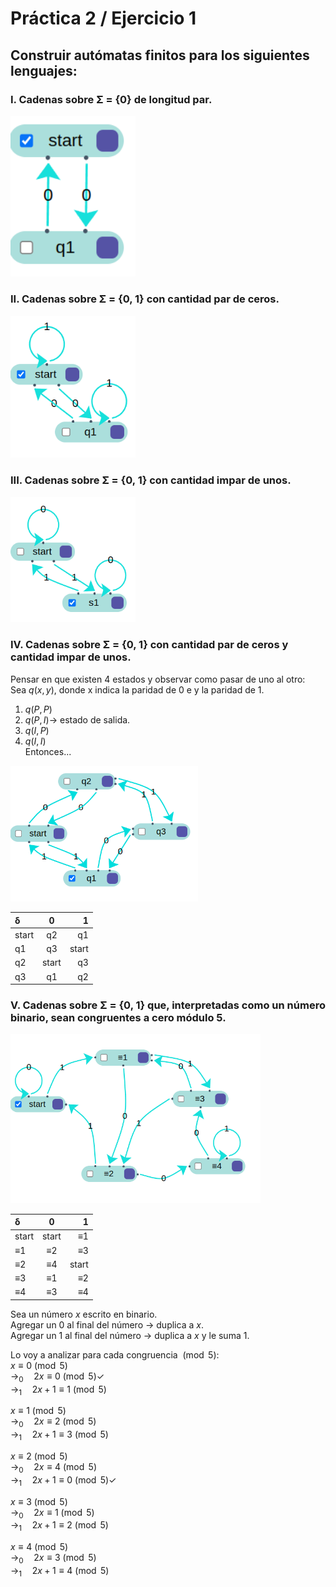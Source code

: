 # Práctica 2 / Ejercicio 1  
## Construir autómatas finitos para los siguientes lenguajes:  
### I. Cadenas sobre Σ = {0} de longitud par.  
<img src="./Images/1ej1.png" style="width: 200px;">

### II. Cadenas sobre Σ = {0, 1} con cantidad par de ceros.  
<img src="./Images/1ej2.png" style="width: 200px;">

### III. Cadenas sobre Σ = {0, 1} con cantidad impar de unos.  
<img src="./Images/1ej3.png" style="width: 200px;">

### IV. Cadenas sobre Σ = {0, 1} con cantidad par de ceros y cantidad impar de unos.  
Pensar en que existen 4 estados y observar como pasar de uno al otro:  
Sea $q(x,y)$, donde x indica la paridad de 0 e y la paridad de 1.  
1. $q(P,P)$  
2. $q(P,I) \to$ estado de salida.  
3. $q(I,P)$  
4. $q(I,I)$  
Entonces...  
<img src="./Images/1ej4.png" style="width: 300px;">

| δ  | 0   | 1  |
|:----- |:-----:| -----:|
| start    | q2 | q1  |
| q1    | q3 | start  |
| q2    | start | q3  |
| q3    | q1 | q2  |

### V. Cadenas sobre Σ = {0, 1} que, interpretadas como un número binario, sean congruentes a cero módulo 5.  
<img src="./Images/1ej5new.png" style="width: 400px;">



| δ  | 0   | 1  |
|:----- |:-----:| -----:|
| start    | start | ≡1  |
| ≡1    | ≡2 | ≡3  |
| ≡2    | ≡4 | start |
| ≡3    | ≡1 | ≡2 |
| ≡4    | ≡3 | ≡4 |

Sea un número $x$ escrito en binario.  
Agregar un 0 al final del número $\to$ duplica a $x$.  
Agregar un 1 al final del número $\to$ duplica a $x$ y le suma $1$.  

Lo voy a analizar para cada congruencia $\pmod{5}$:  
$x \equiv 0 \pmod{5}$ \
$\rightarrow_0 \quad 2x \equiv 0 \pmod{5} \checkmark$ \
$\rightarrow_1 \quad 2x + 1 \equiv 1 \pmod{5}$

$x \equiv 1 \pmod{5}$ \
$\rightarrow_0 \quad 2x \equiv 2 \pmod{5}$ \
$\rightarrow_1 \quad 2x + 1  \equiv 3 \pmod{5}$

$x \equiv 2 \pmod{5}$ \
$\rightarrow_0 \quad 2x \equiv 4 \pmod{5}$ \
$\rightarrow_1 \quad 2x + 1 \equiv 0 \pmod{5} \checkmark$

$x \equiv 3 \pmod{5}$ \
$\rightarrow_0 \quad 2x \equiv 1 \pmod{5}$ \
$\rightarrow_1 \quad 2x + 1 \equiv 2 \pmod{5}$

$x \equiv 4 \pmod{5}$ \
$\rightarrow_0 \quad 2x \equiv 3 \pmod{5}$ \
$\rightarrow_1 \quad 2x + 1 \equiv 4 \pmod{5}$  


